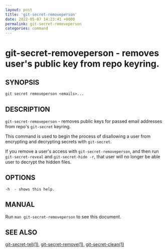 ```yaml
---
layout: post
title: 'git-secret-removeperson'
date: 2022-05-07 14:23:41 +0000
permalink: git-secret-removeperson
categories: command
---
```

git-secret-removeperson - removes user's public key from repo keyring.
==================================================================================

## SYNOPSIS

    git secret removeperson <emails>...


## DESCRIPTION
`git-secret-removeperson` - removes public keys for passed email addresses from repo's `git-secret` keyring.

This command is used to begin the process of disallowing a user from encrypting and decrypting secrets with `git-secret`.

If you remove a user's access with `git-secret-removeperson`, and then run `git-secret-reveal` and `git-secret-hide -r`,
that user will no longer be able user to decrypt the hidden files.


## OPTIONS

    -h  - shows this help.


## MANUAL

Run `man git-secret-removeperson` to see this document.


## SEE ALSO

[git-secret-tell(1)](https://git-secret.io/git-secret-tell), [git-secret-remove(1)](https://git-secret.io/git-secret-remove),
[git-secret-clean(1)](https://git-secret.io/git-secret-clean)
